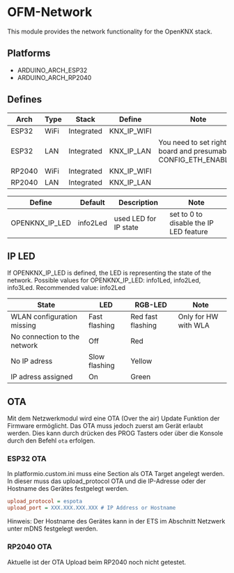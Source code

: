 # OFM-Network

This module provides the network functionality for the OpenKNX stack.

## Platforms

* ARDUINO_ARCH_ESP32
* ARDUINO_ARCH_RP2040

## Defines

| Arch   | Type | Stack      | Define      | Note                                                          |
| ------ | ---- | ---------- | ----------- | ------------------------------------------------------------- |
| ESP32  | WiFi | Integrated | KNX_IP_WIFI |                                                               |
| ESP32  | LAN  | Integrated | KNX_IP_LAN  | You need to set right board and presumably CONFIG_ETH_ENABLED |
| RP2040 | WiFi | Integrated | KNX_IP_WIFI |                                                               |
| RP2040 | LAN  | Integrated | KNX_IP_LAN  |                                                               |


| Define         | Default  | Description           | Note                                    |
|----------------|----------|-----------------------|-----------------------------------------|
| OPENKNX_IP_LED | info2Led | used LED for IP state | set to 0 to disable the IP LED feature  |  

## IP LED

If OPENKNX_IP_LED is defined, the LED is representing the state of the network. 
Possible values for OPENKNX_IP_LED: info1Led, info2Led, info3Led. Recommended value: info2Led

| State                         | LED           | RGB-LED            | Note                                   |
|-------------------------------|---------------|--------------------|----------------------------------------|
| WLAN configuration missing    | Fast flashing | Red fast flashing  | Only for HW with WLA                   |
| No connection to the network  | Off           | Red                |                                        |
| No IP adress                  | Slow flashing | Yellow             |                                        |
| IP adress assigned            | On            | Green              |                                        |

## OTA

Mit dem Netzwerkmodul wird eine OTA (Over the air) Update Funktion der Firmware ermöglicht.
Das OTA muss jedoch zuerst am Gerät erlaubt werden.
Dies kann durch drücken des PROG Tasters oder über die Konsole durch den Befehl `ota` erfolgen.

### ESP32 OTA

In platformio.custom.ini muss eine Section als OTA Target angelegt werden.
In dieser muss das upload_protocol OTA und die IP-Adresse oder der Hostname des Gerätes festgelegt werden.

```ini
upload_protocol = espota
upload_port = XXX.XXX.XXX.XXX # IP Address or Hostname
```

Hinweis: Der Hostname des Gerätes kann in der ETS im Abschnitt Netzwerk unter mDNS festgelegt werden.

### RP2040 OTA

Aktuelle ist der OTA Upload beim RP2040 noch nicht getestet.